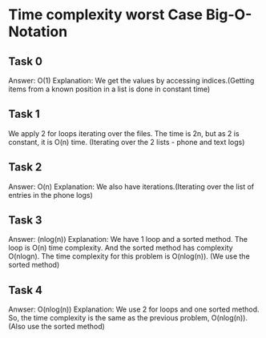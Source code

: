 # Time complexity worst Case Big-O-Notation


## Task 0 

Answer: O(1)
Explanation: We get the values by accessing indices.(Getting items from a known position in a list is done in constant time)

## Task 1 

We apply 2 for loops iterating over the files. The time is 2n, but as 2 is constant, it is O(n) time.
(Iterating over the 2 lists - phone and text logs)

## Task 2 

Answer: O(n)
Explanation: We also have iterations.(Iterating over the list of entries in the phone logs)

## Task 3

Answer: (nlog(n))
Explanation: We have 1 loop and a sorted method. The loop is O(n) time complexity. And the sorted method has complexity O(nlogn). The time complexity for this problem is O(nlog(n)). (We use the sorted method)

## Task 4 
Anwser: O(nlog(n))
Explanation: We use 2 for loops and one sorted method. So, the time complexity is the same as the previous problem, O(nlog(n)).
(Also use the sorted method)
